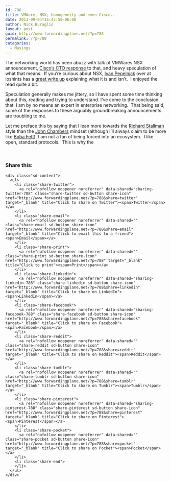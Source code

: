 ```yaml
---
id: 788
title: VMWare, NSX, homogeneity and even Cisco..
date: 2013-09-04T15:43:59-06:00
author: Nick Buraglio
layout: post
guid: http://www.forwardingplane.net/?p=788
permalink: /?p=788
categories:
  - Musings
---
```

The networking world has been abuzz with talk of VMWares NSX announcement, <a href="http://blogs.cisco.com/datacenter/limitations-of-a-software-only-approach-to-data-center-networking/" target="_blank">Cisco&#8217;s CTO response </a>to that, and heavy speculation of what that means.  If you&#8217;re curious about NSX, <a href="http://www.twitter.com/ioshints" target="_blank">Ivan Pepelnjak</a> over at ioshints has a <a href="http://blog.ipspace.net/2013/08/what-is-vmware-nsx.html" target="_blank">great write up</a> explaining what it is and isn&#8217;t.  I enjoyed the read quite a bit.

Speculation generally makes me jittery, so I have spent some time thinking about this, reading and trying to understand. I&#8217;ve come to the conclusion that  I am by no means an expert in enterprise networking.  That being said, some of the responses to these arguably groundbreaking announcements are troubling to me.

Let me preface this by saying that I lean more towards the <a href="http://en.wikipedia.org/wiki/Richard_Stallman" target="_blank">Richard Stallman</a> style than the <a href="http://en.wikipedia.org/wiki/John_Chambers_%28CEO%29" target="_blank">John Chambers</a> mindset (although I&#8217;ll always claim to be more like <a href="http://www.nickburaglio.com/2013/08/24/boba-fett-1981/" target="_blank">Boba Fett</a>). I am not a fan of being forced into an ecosystem.  I like open, standard protocols.  This is why the

&nbsp;

<div class="sharedaddy sd-sharing-enabled">
  <div class="robots-nocontent sd-block sd-social sd-social-icon-text sd-sharing">
    <h3 class="sd-title">
      Share this:
    </h3>
    
    <div class="sd-content">
      <ul>
        <li class="share-twitter">
          <a rel="nofollow noopener noreferrer" data-shared="sharing-twitter-788" class="share-twitter sd-button share-icon" href="http://www.forwardingplane.net/?p=788&share=twitter" target="_blank" title="Click to share on Twitter"><span>Twitter</span></a>
        </li>
        <li class="share-email">
          <a rel="nofollow noopener noreferrer" data-shared="" class="share-email sd-button share-icon" href="http://www.forwardingplane.net/?p=788&share=email" target="_blank" title="Click to email this to a friend"><span>Email</span></a>
        </li>
        <li class="share-print">
          <a rel="nofollow noopener noreferrer" data-shared="" class="share-print sd-button share-icon" href="http://www.forwardingplane.net/?p=788" target="_blank" title="Click to print"><span>Print</span></a>
        </li>
        <li class="share-linkedin">
          <a rel="nofollow noopener noreferrer" data-shared="sharing-linkedin-788" class="share-linkedin sd-button share-icon" href="http://www.forwardingplane.net/?p=788&share=linkedin" target="_blank" title="Click to share on LinkedIn"><span>LinkedIn</span></a>
        </li>
        <li class="share-facebook">
          <a rel="nofollow noopener noreferrer" data-shared="sharing-facebook-788" class="share-facebook sd-button share-icon" href="http://www.forwardingplane.net/?p=788&share=facebook" target="_blank" title="Click to share on Facebook"><span>Facebook</span></a>
        </li>
        <li class="share-reddit">
          <a rel="nofollow noopener noreferrer" data-shared="" class="share-reddit sd-button share-icon" href="http://www.forwardingplane.net/?p=788&share=reddit" target="_blank" title="Click to share on Reddit"><span>Reddit</span></a>
        </li>
        <li class="share-tumblr">
          <a rel="nofollow noopener noreferrer" data-shared="" class="share-tumblr sd-button share-icon" href="http://www.forwardingplane.net/?p=788&share=tumblr" target="_blank" title="Click to share on Tumblr"><span>Tumblr</span></a>
        </li>
        <li class="share-pinterest">
          <a rel="nofollow noopener noreferrer" data-shared="sharing-pinterest-788" class="share-pinterest sd-button share-icon" href="http://www.forwardingplane.net/?p=788&share=pinterest" target="_blank" title="Click to share on Pinterest"><span>Pinterest</span></a>
        </li>
        <li class="share-pocket">
          <a rel="nofollow noopener noreferrer" data-shared="" class="share-pocket sd-button share-icon" href="http://www.forwardingplane.net/?p=788&share=pocket" target="_blank" title="Click to share on Pocket"><span>Pocket</span></a>
        </li>
        <li class="share-end">
        </li>
      </ul>
    </div>
  </div>
</div>